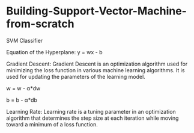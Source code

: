 # Building-Support-Vector-Machine-from-scratch

SVM Classifier

Equation of the Hyperplane:
y = wx - b

Gradient Descent:
Gradient Descent is an optimization algorithm used for minimizing the loss function in various machine learning algorithms. It is used for updating the parameters of the learning model.

w = w - α*dw

b = b - α*db

Learning Rate:
Learning rate is a tuning parameter in an optimization algorithm that determines the step size at each iteration while moving toward a minimum of a loss function.
